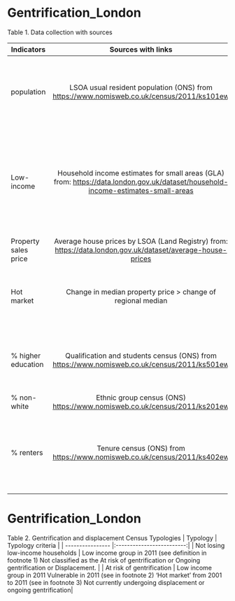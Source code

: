 # Gentrification_London
Table 1. Data collection with sources

| Indicators      | Sources with links        | Note             |
| ----------------    |:-------------------------:| ----------------:| 
| population    | LSOA usual resident population (ONS) from https://www.nomisweb.co.uk/census/2011/ks101ew| 2001 and 2011 LOSA usual resident population data is used.|
| Low-income       |Household income estimates for small areas (GLA) from:  https://data.london.gov.uk/dataset/household-income-estimates-small-areas      |  The low-income group is defined as the household income less than 80% of the median of household income. | 
| Property sales price | Average house prices by LSOA (Land Registry) from:  https://data.london.gov.uk/dataset/average-house-prices  | Using the median value   |
| Hot market         |Change in median property price > change of regional median |1 indicate it is hot market, i.e. has a higher increase rate.|
| % higher education  |Qualification and students census (ONS) from https://www.nomisweb.co.uk/census/2011/ks501ew | The percentage of residents achieving NVQ level 4 or above. |
| % non-white        |Ethnic group census (ONS) https://www.nomisweb.co.uk/census/2011/ks201ew | 1-%white popultion|
| % renters          |Tenure census (ONS) from https://www.nomisweb.co.uk/census/2011/ks402ew | The % renters are the sum of % social housing renters and % private housing renters.|


# Gentrification_London
Table 2. Gentrification and displacement Census Typologies
| Typology      | Typology criteria       |
| ----------------    |:-------------------------:|
| Not losing low-income households   | Low income group in 2011 (see definition in footnote 1)
Not classified as the At risk of gentrification or Ongoing gentrification or Displacement. |
| At risk of gentrification   | Low income group in 2011
Vulnerable in 2011 (see in footnote 2) 
‘Hot market’ from 2001 to 2011 (see in footnote 3)
Not currently undergoing displacement or ongoing gentrification|
